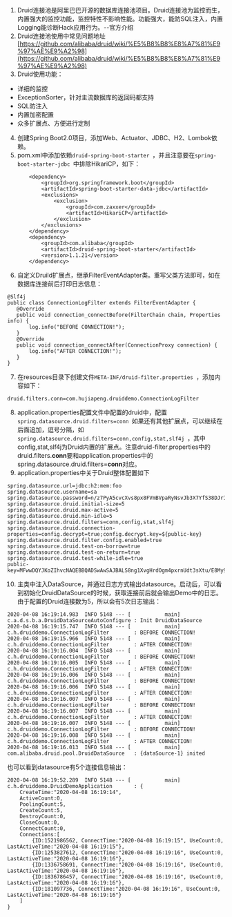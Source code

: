 1. Druid连接池是阿里巴巴开源的数据库连接池项目。Druid连接池为监控而生，内置强大的监控功能，监控特性不影响性能。功能强大，能防SQL注入，内置Logging能诊断Hack应用行为。--官方介绍
2. Druid连接池使用中常见问题地址[https://github.com/alibaba/druid/wiki/%E5%B8%B8%E8%A7%81%E9%97%AE%E9%A2%98](https://github.com/alibaba/druid/wiki/%E5%B8%B8%E8%A7%81%E9%97%AE%E9%A2%98)
3. Druid使用功能：
 - 详细的监控
 - ExceptionSorter，针对主流数据库的返回码都支持
 - SQL防注入
 - 内置加密配置
 - 众多扩展点、方便进行定制

4. 创建Spring Boot2.0项目，添加Web、Actuator、JDBC、H2、Lombok依赖。
5. pom.xml中添加依赖```druid-spring-boot-starter ```，并且注意要在```spring-boot-starter-jdbc ```中排除HikariCP，如下：
 ```
        <dependency>
            <groupId>org.springframework.boot</groupId>
            <artifactId>spring-boot-starter-data-jdbc</artifactId>
            <exclusions>
                <exclusion>
                    <groupId>com.zaxxer</groupId>
                    <artifactId>HikariCP</artifactId>
                </exclusion>
            </exclusions>
        </dependency>
        <dependency>
            <groupId>com.alibaba</groupId>
            <artifactId>druid-spring-boot-starter</artifactId>
            <version>1.1.21</version>
        </dependency>
 ```
6. 自定义Druild扩展点，继承FilterEventAdapter类。重写父类方法即可，如在数据库连接前后打印日志信息：
 ```
@Slf4j
public class ConnectionLogFilter extends FilterEventAdapter {
    @Override
    public void connection_connectBefore(FilterChain chain, Properties info) {
        log.info("BEFORE CONNECTION!");
    }
    @Override
    public void connection_connectAfter(ConnectionProxy connection) {
        log.info("AFTER CONNECTION!");
    }
}
 ```
7. 在resources目录下创建文件```META-INF/druid-filter.properties ```，添加内容如下：
 ```
druid.filters.conn=com.hujiapeng.druiddemo.ConnectionLogFilter
 ```
8. application.properties配置文件中配置的druid中，配置```spring.datasource.druid.filters=conn ```如果还有其他扩展点，可以继续在后面追加，逗号分隔，如```spring.datasource.druid.filters=conn,config,stat,slf4j ```，其中config,stat,slf4j为Druid内置的扩展点。注意druid-filter.properties中的druid.filters.**conn**要和application.properties中的spring.datasource.druid.filters=**conn**对应。
9. application.properties中关于Druid整体配置如下
 ```
spring.datasource.url=jdbc:h2:mem:foo
spring.datasource.username=sa
spring.datasource.password=n/z7PyA5cvcXvs8px8FVmBVpaRyNsvJb3X7YfS38DJrIg25EbZaZGvH4aHcnc97Om0islpCAPc3MqsGvsrxVJw==
spring.datasource.druid.initial-size=5
spring.datasource.druid.max-active=5
spring.datasource.druid.min-idle=5
spring.datasource.druid.filters=conn,config,stat,slf4j
spring.datasource.druid.connection-properties=config.decrypt=true;config.decrypt.key=${public-key}
spring.datasource.druid.filter.config.enabled=true
spring.datasource.druid.test-on-borrow=true
spring.datasource.druid.test-on-return=true
spring.datasource.druid.test-while-idle=true
public-key=MFwwDQYJKoZIhvcNAQEBBQADSwAwSAJBALS8ng1XvgHrdOgm4pxrnUdt3sXtu/E8My9KzX8sXlz+mXRZQCop7NVQLne25pXHtZoDYuMh3bzoGj6v5HvvAQ8CAwEAAQ==
 ```
10. 主类中注入DataSource，并通过日志方式输出datasource。启动后，可以看到初始化DruidDataSource的时候，获取连接前后就会输出Demo中的日志。由于配置的Druid连接数为5，所以会有5次日志输出：
```
2020-04-08 16:19:14.983  INFO 5148 --- [           main] c.a.d.s.b.a.DruidDataSourceAutoConfigure : Init DruidDataSource
2020-04-08 16:19:15.747  INFO 5148 --- [           main] c.h.druiddemo.ConnectionLogFilter        : BEFORE CONNECTION!
2020-04-08 16:19:15.966  INFO 5148 --- [           main] c.h.druiddemo.ConnectionLogFilter        : AFTER CONNECTION!
2020-04-08 16:19:16.004  INFO 5148 --- [           main] c.h.druiddemo.ConnectionLogFilter        : BEFORE CONNECTION!
2020-04-08 16:19:16.005  INFO 5148 --- [           main] c.h.druiddemo.ConnectionLogFilter        : AFTER CONNECTION!
2020-04-08 16:19:16.006  INFO 5148 --- [           main] c.h.druiddemo.ConnectionLogFilter        : BEFORE CONNECTION!
2020-04-08 16:19:16.006  INFO 5148 --- [           main] c.h.druiddemo.ConnectionLogFilter        : AFTER CONNECTION!
2020-04-08 16:19:16.007  INFO 5148 --- [           main] c.h.druiddemo.ConnectionLogFilter        : BEFORE CONNECTION!
2020-04-08 16:19:16.007  INFO 5148 --- [           main] c.h.druiddemo.ConnectionLogFilter        : AFTER CONNECTION!
2020-04-08 16:19:16.007  INFO 5148 --- [           main] c.h.druiddemo.ConnectionLogFilter        : BEFORE CONNECTION!
2020-04-08 16:19:16.008  INFO 5148 --- [           main] c.h.druiddemo.ConnectionLogFilter        : AFTER CONNECTION!
2020-04-08 16:19:16.013  INFO 5148 --- [           main] com.alibaba.druid.pool.DruidDataSource   : {dataSource-1} inited
```
也可以看到datasource有5个连接信息输出：
```
2020-04-08 16:19:52.289  INFO 5148 --- [           main] c.h.druiddemo.DruidDemoApplication       : {
	CreateTime:"2020-04-08 16:19:14",
	ActiveCount:0,
	PoolingCount:5,
	CreateCount:5,
	DestroyCount:0,
	CloseCount:0,
	ConnectCount:0,
	Connections:[
		{ID:1521986562, ConnectTime:"2020-04-08 16:19:15", UseCount:0, LastActiveTime:"2020-04-08 16:19:15"},
		{ID:1253827612, ConnectTime:"2020-04-08 16:19:16", UseCount:0, LastActiveTime:"2020-04-08 16:19:16"},
		{ID:1336758691, ConnectTime:"2020-04-08 16:19:16", UseCount:0, LastActiveTime:"2020-04-08 16:19:16"},
		{ID:1836786457, ConnectTime:"2020-04-08 16:19:16", UseCount:0, LastActiveTime:"2020-04-08 16:19:16"},
		{ID:181097736, ConnectTime:"2020-04-08 16:19:16", UseCount:0, LastActiveTime:"2020-04-08 16:19:16"}
	]
}
```